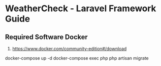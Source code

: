 # WeatherCheck - Laravel Framework Guide

Required Software Docker
----------
 1. https://www.docker.com/community-edition#/download

docker-compose up -d
docker-compose exec php php artisan migrate
